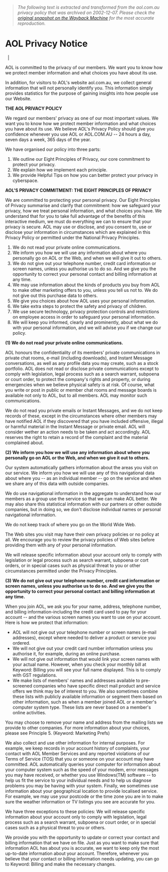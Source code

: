 > *The following text is extracted and transformed from the aol.com.au privacy policy that was archived on 2002-12-07. Please check the [original snapshot on the Wayback Machine](https://web.archive.org/web/20021207230136id_/http%3A//www.aol.com.au/cgi-bin/redirector.pl%3FI%3Dprivacynotice) for the most accurate reproduction.*

# AOL Privacy Notice

  | 

AOL is committed to the privacy of our members. We want you to know how we protect member information and what choices you have about its use. 

In addition, for visitors to AOL's website aol.com.au, we  collect general information that will not personally identify you. This information simply provides statistics for the purpose of gaining insights into how people use our Website.

**THE AOL PRIVACY POLICY**

We regard our members' privacy as one of our most important values. We want you to know how we protect member information and what choices you have about its use. We believe AOL's Privacy Policy should give you confidence whenever you use AOL or AOL.COM.AU -- 24 hours a day, seven days a week, 365 days of the year.

We have organised our policy into three parts: 

  1. We outline our Eight Principles of Privacy, our core commitment to protect your privacy.
  2. We explain how we implement each principle.
  3. We provide Helpful Tips on how you can better protect your privacy in cyberspace.



**AOL'S PRIVACY COMMITMENT: THE EIGHT PRINCIPLES OF PRIVACY**

We are committed to protecting your personal privacy. Our Eight Principles of Privacy summarise and clarify that commitment: how we safeguard your privacy, how we treat personal information, and what choices you have. We understand that for you to take full advantage of the benefits of this interactive medium, we must do everything we can to ensure that your privacy is secure. AOL may use or disclose, and you consent to, use or disclose your information in circumstances which are explained in this Privacy Policy or permitted under the National Privacy Principles.

  1. We do not read your private online communications. 
  2. We inform you how we will use any information about where you personally go on AOL or the Web, and when we will give it out to others. 
  3. We do not give out your telephone number, credit card information or screen names, unless you authorise us to do so. And we give you the opportunity to correct your personal contact and billing information at any time.
  4. We may use information about the kinds of products you buy from AOL to make other marketing offers to you, unless you tell us not to. We do not give out this purchase data to others.
  5. We give you choices about how AOL uses your personal information. 
  6. We take extra steps to protect the safety and privacy of children.
  7. We use secure technology, privacy protection controls and restrictions on employee access in order to safeguard your personal information.
  8. We will keep you informed, clearly and prominently, about what we do with your personal information, and we will advise you if we change our policy. 



**(1) We do not read your private online communications.**

AOL honours the confidentiality of its members' private communications in private chat rooms, e-mail (including downloads), and Instant Message conversations, as well as any profile data you may create, such as a stock portfolio. AOL does not read or disclose private communications except to comply with legislation, legal process such as a search warrant, subpoena or court order, to protect the company's rights and property, or during emergencies when we believe physical safety is at risk. Of course, what you write or post in public or member chat rooms and message boards is available not only to AOL, but to all members. AOL may monitor such communications.

We do not read you private emails or Instant Messages, and we do not keep records of these, except in the circumstances where other members may have notified AOL if they discovered that you have included offensive, illegal or harmful material in the Instant Message or private email. AOL will consider wether an action needs to be taken and act accordingly. AOL reserves the right to retain a record of the complaint and the material complained about. 

**(2) We inform you how we will use any information about where you personally go on AOL or the Web, and when we give it out to others.**

Our system automatically gathers information about the areas you visit on our service. We inform you how we will use any of this navigational data about where you -- as an individual member -- go on the service and when we share any of this data with outside companies.

We do use navigational information in the aggregate to understand how our members as a group use the service so that we can make AOL better. We may also share this statistical information with our partners or other outside companies, but in doing so, we don't disclose individual names or personal navigational information. 

We do not keep track of where you go on the World Wide Web.

The Web sites you visit may have their own privacy policies or no policy at all. We encourage you to review the privacy policies of Web sites before providing them with any of your personal information.

We will release specific information about your account only to comply with legislation or legal process such as search warrant, subpoena or cort orders, or in special cases such as physical threat to you or other circumstances permitted under the Privacy Principles.

**(3) We do not give out your telephone number, credit card information or screen names, unless you authorise us to do so. And we give you the opportunity to correct your personal contact and billing information at any time.**

When you join AOL, we ask you for your name, address, telephone number, and billing information-including the credit card used to pay for your account -- and the various screen names you want to use on your account. Here is how we protect that information:

  * AOL will not give out your telephone number or screen names (e-mail addresses), except where needed to deliver a product or service you ordered. 
  * We will not give out your credit card number information unless you authorise it, for example, during an online purchase. 
  * We will not give out information that would link your screen names with your actual name. However, when you check your monthly bill at Keyword: Billing you will see your full name displayed. This is to comply with GST regulations.
  * We make lists of members' names and addresses available to pre-screened companies who have specific direct mail product and service offers we think may be of interest to you. We also sometimes combine these lists with publicly available information or segment them based on other information, such as when a member joined AOL or a member's computer system type. These lists are never based on a member's online activities. 



You may choose to remove your name and address from the mailing lists we provide to other companies. For more information about your choices, please see Principle 5. (Keyword: Marketing Prefs) 

We also collect and use other information for internal purposes. For example, we keep records in your account history of complaints, your contact with AOL Member Services and any reported violations of our Terms of Service (TOS) that you or someone on your account may have committed. AOL automatically queries your computer for information about your computer system such as the speed of your modem, error messages you may have received, or whether you use Windows(TM) software -- to help us fit the service to your individual needs and to help us diagnose problems you may be having with your system. Finally, we sometimes use information about your geographical location to provide localised service. For example, we may use your postcode or the time zone you are in to make sure the weather information or TV listings you see are accurate for you.

We have three exceptions to these policies: We will release specific information about your account only to comply with legislation, legal process such as a search warrant, subpoena or court order, or in special cases such as a physical threat to you or others. 

We provide you with the opportunity to update or correct your contact and billing information that we have on file. Just as you want to make sure that information AOL has about you is accurate, we want to keep only the most up-to-date information about your account. Therefore, whenever you believe that your contact or billing information needs updating, you can go to Keyword: Billing and make the necessary changes.
